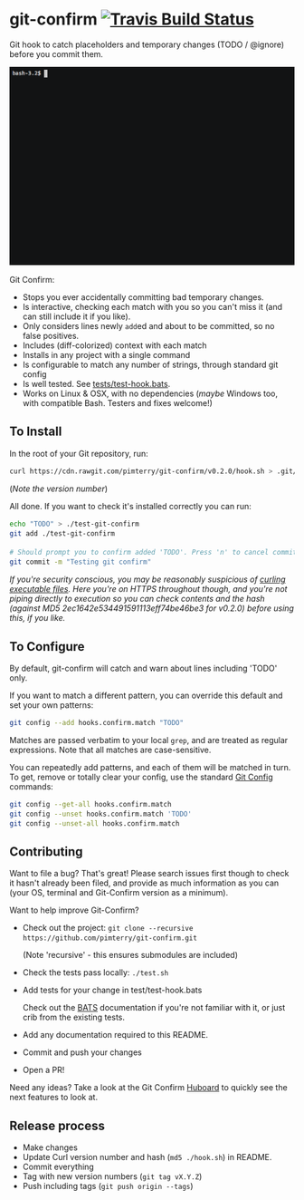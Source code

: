 # git-confirm [![Travis Build Status](https://img.shields.io/travis/pimterry/git-confirm.svg)](https://travis-ci.org/pimterry/git-confirm)
Git hook to catch placeholders and temporary changes (TODO / @ignore) before you commit them.

[![Asciicast DEMO](asciicast.gif)](https://asciinema.org/a/dc7dr433caze9f8p65bitqs77?speed=2&autoplay=1)

Git Confirm:

* Stops you ever accidentally committing bad temporary changes.
* Is interactive, checking each match with you so you can't miss it (and can still include it if you like).
* Only considers lines newly `add`ed and about to be committed, so no false positives.
* Includes (diff-colorized) context with each match
* Installs in any project with a single command
* Is configurable to match any number of strings, through standard git config
* Is well tested. See [tests/test-hook.bats](https://github.com/pimterry/git-confirm/blob/master/test/test-hook.bats#L40-L9999).
* Works on Linux & OSX, with no dependencies (*maybe* Windows too, with compatible Bash. Testers and fixes welcome!)

## To Install
In the root of your Git repository, run:

```bash
curl https://cdn.rawgit.com/pimterry/git-confirm/v0.2.0/hook.sh > .git/hooks/pre-commit && chmod +x .git/hooks/pre-commit
```
(*Note the version number*)

All done. If you want to check it's installed correctly you can run:

```bash
echo "TODO" > ./test-git-confirm
git add ./test-git-confirm

# Should prompt you to confirm added 'TODO'. Press 'n' to cancel commit.
git commit -m "Testing git confirm"
```

*If you're security conscious, you may be reasonably suspicious of
[curling executable files](https://www.seancassidy.me/dont-pipe-to-your-shell.html).
Here you're on HTTPS throughout though, and you're not piping directly to execution so you can
check contents and the hash (against MD5 2ec1642e534491591113eff74be46be3 for v0.2.0) before using this, if you like.*

## To Configure

By default, git-confirm will catch and warn about lines including 'TODO' only.

If you want to match a different pattern, you can override this default and set your own patterns:

```bash
git config --add hooks.confirm.match "TODO"
```

Matches are passed verbatim to your local `grep`, and are treated as regular expressions. Note that all matches are case-sensitive.

You can repeatedly add patterns, and each of them will be matched in turn. To get, remove or totally
clear your config, use the standard [Git Config](https://git-scm.com/docs/git-config) commands:

```bash
git config --get-all hooks.confirm.match
git config --unset hooks.confirm.match 'TODO'
git config --unset-all hooks.confirm.match
```

## Contributing
Want to file a bug? That's great! Please search issues first though to check it hasn't already been filed, and provide as much information as you can (your OS, terminal and Git-Confirm version as a minimum).

Want to help improve Git-Confirm?

* Check out the project:
  `git clone --recursive https://github.com/pimterry/git-confirm.git`

  (Note 'recursive' - this ensures submodules are included)
* Check the tests pass locally: `./test.sh`
* Add tests for your change in test/test-hook.bats

  Check out the [BATS](https://github.com/sstephenson/bats) documentation if you're not familiar with it, or just crib from the existing tests.
* Add any documentation required to this README.
* Commit and push your changes
* Open a PR!

Need any ideas? Take a look at the Git Confirm [Huboard](https://huboard.com/pimterry/git-confirm#/) to quickly see the next features to look at.

## Release process

* Make changes
* Update Curl version number and hash (`md5 ./hook.sh`) in README.
* Commit everything
* Tag with new version numbers (`git tag vX.Y.Z`)
* Push including tags (`git push origin --tags`)
